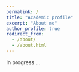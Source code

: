 ```yaml
---
permalink: /
title: "Academic profile"
excerpt: "About me"
author_profile: true
redirect_from: 
  - /about/
  - /about.html
---
```

In progress ...
